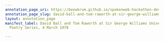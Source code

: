 ```yaml
---
annotation_page_uri: https://benwbrum.github.io/spokenweb-hackathon-development/annotations/david-ball-and-tom-raworth-at-sir-george-williams-university-the-poetry-series-4-march-1970-canvas-1-tom-raworth-.json
annotation_page_slug: david-ball-and-tom-raworth-at-sir-george-williams-university-the-poetry-series-4-march-1970-canvas-1-tom-raworth-
layout: annotation_page
manifest_label: David Ball and Tom Raworth at Sir George Williams University, The
  Poetry Series, 4 March 1970

---
```


